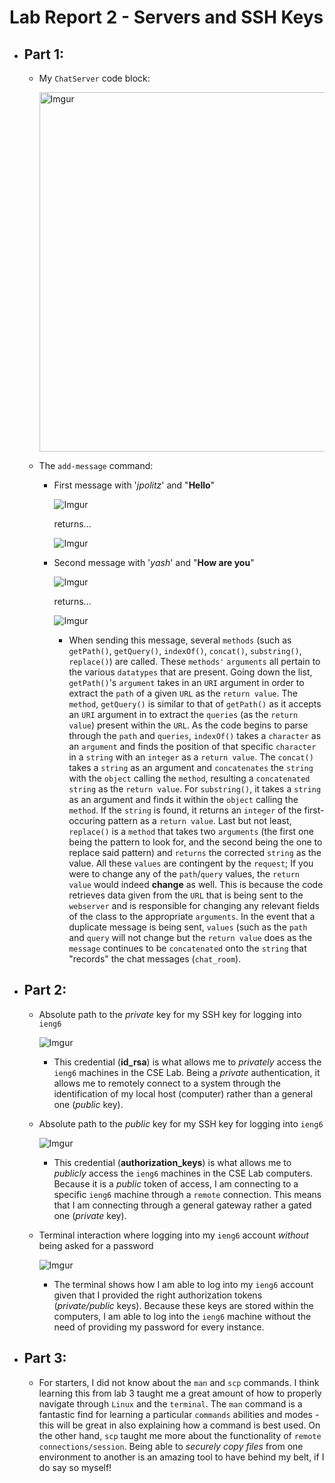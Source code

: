 # Lab Report 2 - Servers and SSH Keys

- ## Part 1:
  - My `ChatServer` code block:
    
    <img src="https://imgur.com/ieWxHW0.png" alt="Imgur" height="575"/>
    
  - The `add-message` command:

    - First message with '*jpolitz*' and "**Hello**"

      ![Imgur](https://i.imgur.com/8nNhz5w.jpeg)
 
      returns...

      ![Imgur](https://i.imgur.com/a8LHfGz.jpeg)
 

    - Second message with '*yash*' and "**How are you**"
   
      ![Imgur](https://i.imgur.com/eUUpHeF.jpeg)

      returns...

      ![Imgur](https://i.imgur.com/bXYPvC7.jpeg)

      - When sending this message, several `methods` (such as `getPath()`, `getQuery()`, `indexOf()`, `concat()`, `substring()`, `replace()`) are called. These `methods'` `arguments` all pertain to the various `datatypes` that are present. Going down the list, `getPath()`'s `argument` takes in an `URI` argument in order to extract the `path` of a given `URL` as the `return value`. The `method`, `getQuery()` is similar to that of `getPath()` as it accepts an `URI` argument in to extract the `queries` (as the `return value`) present within the `URL`. As the code begins to parse through the `path` and `queries`, `indexOf()` takes a `character` as an `argument` and finds the position of that specific `character` in a `string` with an `integer` as a `return value`. The `concat()` takes a `string` as an argument and `concatenates` the `string` with the `object` calling the `method`, resulting a `concatenated string` as the `return value`. For `substring()`, it takes a `string` as an argument and finds it within the `object` calling the `method`. If the `string` is found, it returns an `integer` of the first-occuring pattern as a `return value`. Last but not least, `replace()` is a `method` that takes two `arguments` (the first one being the pattern to look for, and the second being the one to replace said pattern) and `returns` the corrected `string` as the value. All these `values` are contingent by the `request`; If you were to change any of the `path`/`query` values, the `return value` would indeed **change** as well. This is because the code retrieves data given from the `URL` that is being sent to the `webserver` and is responsible for changing any relevant fields of the class to the appropriate `arguments`. In the event that a duplicate message is being sent, `values` (such as the `path` and `query` will not change but the `return value` does as the `message` continues to be `concatenated` onto the `string` that "records" the chat messages (`chat_room`). 
      
- ## Part 2:
  
  - Absolute path to the *private* key for my SSH key for logging into `ieng6`
 
    ![Imgur](https://i.imgur.com/Jw5cMPg.jpeg)

    - This credential (**id_rsa**) is what allows me to *privately* access the `ieng6` machines in the CSE Lab. Being a *private* authentication, it allows me to remotely connect to a system through the identification of my local host (computer) rather than a general one (*public* key). 
 
  - Absolute path to the *public* key for my SSH key for logging into `ieng6`
 
    ![Imgur](https://i.imgur.com/IQX99hH.jpeg)

    - This credential (**authorization_keys**) is what allows me to *publicly* access the `ieng6` machines in the CSE Lab computers. Because it is a *public* token of access, I am connecting to a specific `ieng6` machine through a `remote` connection. This means that I am connecting through a general gateway rather a gated one (*private* key). 

 
  - Terminal interaction where logging into my `ieng6` account *without* being asked for a password
 
    ![Imgur](https://i.imgur.com/bOv5RWa.jpeg)

    - The terminal shows how I am able to log into my `ieng6` account given that I provided the right authorization tokens (*private/public* keys). Because these keys are stored within the computers, I am able to log into the `ieng6` machine without the need of providing my password for every instance. 

 
- ## Part 3:
  
  - For starters, I did not know about the `man` and `scp` commands. I think learning this from lab 3 taught me a great amount of how to properly navigate through `Linux` and the `terminal`. The `man` command is a fantastic find for learning a particular `commands` abilities and modes - this will be great in also explaining how a command is best used. On the other hand, `scp` taught me more about the functionality of `remote connections/session`. Being able to *securely copy files* from one environment to another is an amazing tool to have behind my belt, if I do say so myself!  



